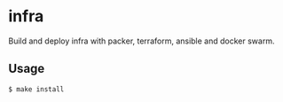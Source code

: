 # infra

Build and deploy infra with packer, terraform, ansible and docker swarm.

## Usage

```shell
$ make install
```

